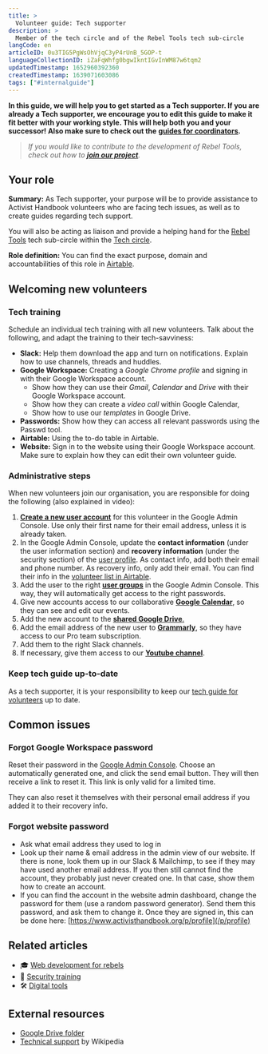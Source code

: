 ```yaml
---
title: >
  Volunteer guide: Tech supporter
description: >
  Member of the tech circle and of the Rebel Tools tech sub-circle
langCode: en
articleID: 0u3TIG5PgWsOhVjqC3yP4rUnB_5GOP-t
languageCollectionID: iZaFqWhfg0bgwIkntIGvInWM87w6tqm2
updatedTimestamp: 1652960392360
createdTimestamp: 1639071603086
tags: ["#internalguide"]
---
```


**In this guide, we will help you to get started as a Tech supporter. If you are already a Tech supporter, we encourage you to edit this guide to make it fit better with your working style. This will help both you and your successor! Also make sure to check out the** [**guides for coordinators**](/support)**.**

> _If you would like to contribute to the development of Rebel Tools, check out how to_ [_**join our project**_](https://mailchi.mp/activisthandbook/rebeltools)_._

## **Your role**

**Summary:** As Tech supporter, your purpose will be to provide assistance to Activist Handbook volunteers who are facing tech issues, as well as to create guides regarding tech support.

You will also be acting as liaison and provide a helping hand for the [Rebel Tools](https://rebel.tools/) tech sub-circle within the [Tech circle](/support/tech).

**Role definition:** You can find the exact purpose, domain and accountabilities of this role in [Airtable](https://airtable.com/appVJ580r68oWQ6M4/tblTRJuhY3VDCNwJr/viwQ80eK0aE226gpv/recEGgaTvEJT4fmgY?blocks=hide).

## Welcoming new volunteers

### Tech training

Schedule an individual tech training with all new volunteers. Talk about the following, and adapt the training to their tech-savviness:

-   **Slack:** Help them download the app and turn on notifications. Explain how to use channels, threads and huddles.
-   **Google Workspace:** Creating a _Google Chrome profile_ and signing in with their Google Workspace account.
    -   Show how they can use their _Gmail_, _Calendar_ and _Drive_ with their Google Workspace account.
    -   Show how they can create a _video call_ within Google Calendar,
    -   Show how to use our _templates_ in Google Drive.
-   **Passwords:** Show how they can access all relevant passwords using the Passwd tool.
-   **Airtable:** Using the to-do table in Airtable.
-   **Website:** Sign in to the website using their Google Workspace account. Make sure to explain how they can edit their own volunteer guide.

### Administrative steps

<div></div>

When new volunteers join our organisation, you are responsible for doing the following (also explained in video):

1.  [**Create a new user account**](https://admin.google.com/ac/users) for this volunteer in the Google Admin Console. Use only their first name for their email address, unless it is already taken.
2.  In the Google Admin Console, update the **contact information** (under the user information section) and **recovery information** (under the security section) of the [user profile](https://admin.google.com/ac/users/). As contact info, add both their email and phone number. As recovery info, only add their email. You can find their info in the [volunteer list in Airtable](https://airtable.com/appVJ580r68oWQ6M4/tblOYDNnw2Jv949h5/viwkZvqrSbpuyXrpp?blocks=hide).
3.  Add the user to the right [**user groups**](https://admin.google.com/ac/groups) in the Google Admin Console. This way, they will automatically get access to the right passwords.
4.  Give new accounts access to our collaborative [**Google Calendar**](https://calendar.google.com/calendar/u/0/r/settings/calendar/Y29udGFjdEBhY3RpdmlzdGhhbmRib29rLm9yZw), so they can see and edit our events.
5.  Add the new account to the [**shared Google Drive**.](https://drive.google.com/drive/folders/0AOSIwq58KDWkUk9PVA)
6.  Add the email address of the new user to [**Grammarly**](https://account.grammarly.com/admin/members), so they have access to our Pro team subscription.
7.  Add them to the right Slack channels.
8.  If necessary, give them access to our [**Youtube channel**](https://myaccount.google.com/brandaccounts/100560831827122397974/view?rapt=AEjHL4PDx8eFe9hKTHEkY5XSe1uyJZAaYLBW5KUiTQAc_0siRwdtIDk8briqneR5KI0yTySlfVOkrDtqhvO-CPAr7X2Ii31NwQ).

### Keep tech guide up-to-date

As a tech supporter, it is your responsibility to keep our [tech guide for volunteers](/support/tools) up to date.

## Common issues

### Forgot Google Workspace password

Reset their password in the [Google Admin Console](https://admin.google.com/ac/users/). Choose an automatically generated one, and click the send email button. They will then receive a link to reset it. This link is only valid for a limited time.

They can also reset it themselves with their personal email address if you added it to their recovery info.

### Forgot website password

-   Ask what email address they used to log in
-   Look up their name & email address in the admin view of our website. If there is none, look them up in our Slack & Mailchimp, to see if they may have used another email address. If you then still cannot find the account, they probably just never created one. In that case, show them how to create an account.
-   If you can find the account in the website admin dashboard, change the password for them (use a random password generator). Send them this password, and ask them to change it. Once they are signed in, this can be done here: [https://www.activisthandbook.org/p/profile](/p/profile)

## **Related articles**

-   🎓 [Web development for rebels](/academy/web-dev)
-   🔐 [Security training](/support/tech/security-training)
-   🛠 [Digital tools](/tools)

## **External resources**

-   [Google Drive folder](https://drive.google.com/drive/u/0/folders/1TicTaeF_0VOxiAYWqPqNi7-OYsRmMGti)
-   [Technical support](https://en.wikipedia.org/wiki/Technical_support) by Wikipedia